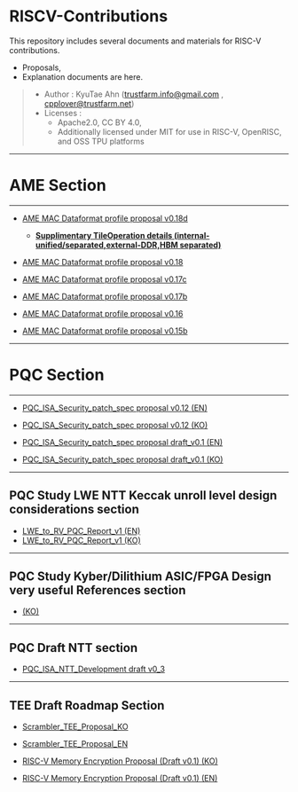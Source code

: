 # RISCV-Contributions

This repository includes several documents and materials for RISC-V contributions.
- Proposals,
- Explanation documents are here.

> - Author : KyuTae Ahn (trustfarm.info@gmail.com , cpplover@trustfarm.net) 
> - Licenses : 
>      - Apache2.0, CC BY 4.0, 
>      - Additionally licensed under MIT for use in RISC-V, OpenRISC, and OSS TPU platforms

---

# AME Section
---
  - [AME MAC Dataformat profile proposal v0.18d](AME/AME_MAC_Dataformat_profile_spec_v0.18d.md)
    - [**Supplimentary TileOperation details (internal-unified/separated,external-DDR,HBM separated)**](AME/AME_Tile_Exec_Notes_v0.18d.md)
  
  - [AME MAC Dataformat profile proposal v0.18](AME/AME_MAC_Dataformat_profile_spec_v0.18.md)
  - [AME MAC Dataformat profile proposal v0.17c](AME/AME_MAC_Dataformat_profile_spec_v0.17c.md)
  - [AME MAC Dataformat profile proposal v0.17b](AME/AME_MAC_Dataformat_profile_spec_v0.17b.md)
  - [AME MAC Dataformat profile proposal v0.16](AME/AME_MAC_Dataformat_profile_spec_v0.16.md)
  - [AME MAC Dataformat profile proposal v0.15b](AME/AME_MAC_Dataformat_profile_spec_v0.15b.md)

---

# PQC Section

---
  - [PQC_ISA_Security_patch_spec proposal v0.12 (EN)](PQC/PQC_ISA_security_patch_spec_v0_12_EN.md)
  - [PQC_ISA_Security_patch_spec proposal v0.12 (KO)](PQC/PQC_ISA_security_patch_spec_v0_12_KR.md)

  - [PQC_ISA_Security_patch_spec proposal draft_v0.1 (EN)](PQC/PQC_ISA_security_patch_spec_v0_1_EN.md)
  - [PQC_ISA_Security_patch_spec proposal draft_v0.1 (KO)](PQC/PQC_ISA_security_patch_spec_v0_1_KO.md)

---
## PQC Study LWE NTT Keccak unroll level design considerations section 
   
  - [LWE_to_RV_PQC_Report_v1 (EN)](PQC/LWE_to_RV_PQC_Report_v1_EN.md)
  - [LWE_to_RV_PQC_Report_v1 (KO)](PQC/LWE_to_RV_PQC_Report_v1_KR.md)

---
## PQC Study Kyber/Dilithium ASIC/FPGA Design very useful References section 
   
  - [ (KO)](PQC/LWPQC_Kyber_Dilithium_ASIC_FPGA_Design_References.md)

---
## PQC Draft NTT section 
    
  - [PQC_ISA_NTT_Development draft v0_3](PQC/Kyber_NTT_ISA_Integration_v0_3.md)
  
---

## TEE Draft Roadmap Section
  - [Scrambler_TEE_Proposal_KO](TEE/Scrambler_TEE_E2E_Proposal_KO_refreshed.md)
  - [Scrambler_TEE_Proposal_EN](TEE/Scrambler_TEE_E2E_Proposal_EN_refreshed.md)

  - [RISC-V Memory Encryption Proposal (Draft v0.1) (KO)](TEE/RISCV_Memory_Encryption_uArch_(draft)_KO_V_0_1.md)
  - [RISC-V Memory Encryption Proposal (Draft v0.1) (EN)](TEE/RISCV_Memory_Encryption_uArch_(draft)_EN_V_0_1.md)
